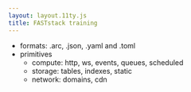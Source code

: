 ```yaml
---
layout: layout.11ty.js
title: FASTstack training
---
```


- formats: .arc, .json, .yaml and .toml
- primitives
  - compute: http, ws, events, queues, scheduled
  - storage: tables, indexes, static
  - network: domains, cdn

